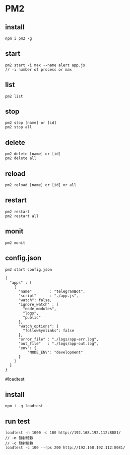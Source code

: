 # PM2

## install
    npm i pm2 -g

## start
    pm2 start -i max --name alert app.js
    // -i number of process or max
    
## list
    pm2 list
    
## stop
    pm2 stop [name] or [id]
    pm2 stop all
    
## delete
    pm2 delete [name] or [id]
    pm2 delete all
    
## reload
    pm2 reload [name] or [id] or all
## restart
    pm2 restart
    pm2 restart all
    
##  monit
    pm2 monit

## config.json
    pm2 start config.json
    
    {
      "apps" : [
        {
          "name"        : "telegramBot",  
          "script"      : "./app.js",
          "watch": false,
          "ignore_watch" : [ 
            "node_modules", 
            "logs",
            "public"
          ],
          "watch_options": {
            "followSymlinks": false
          },
          "error_file" : "./logs/app-err.log",  
          "out_file"   : "./logs/app-out.log",  
          "env": {
              "NODE_ENV": "development"
          }
        }
      ]
    }

#loadtest

## install
    npm i -g loadtest

## run test
    loadtest -n 1000 -c 100 http://192.168.192.112:8081/
    // -n 發射總數
    // -c 發射級數
    loadtest -c 100 --rps 200 http://192.168.192.112:8081/